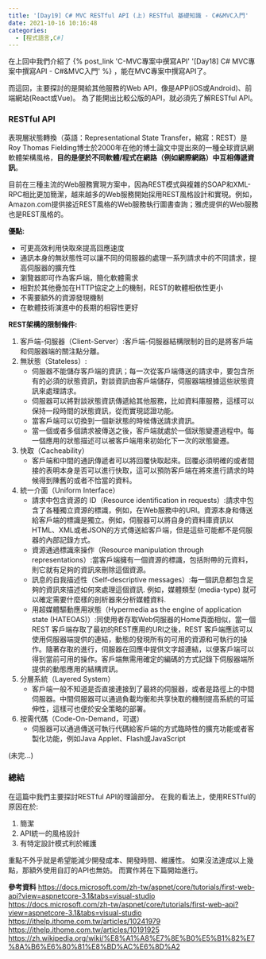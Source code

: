 ```yaml
---
title: '[Day19] C# MVC RESTful API (上) RESTful 基礎知識 - C#&MVC入門'
date: 2021-10-16 10:16:48
categories:
  - [程式語言,C#]
---
```

在上回中我們介紹了 {% post_link 'C-MVC專案中撰寫API' '[Day18] C# MVC專案中撰寫API - C#&MVC入門' %} ，能在MVC專案中撰寫API了。

而這回，主要探討的是開給其他服務的Web API，像是APP(iOS或Android)、前端網站(React或Vue)。
為了能開出比較公版的API，就必須先了解RESTful API。

### RESTful API
表現層狀態轉換（英語：Representational State Transfer，縮寫：REST）是Roy Thomas Fielding博士於2000年在他的博士論文中提出來的一種全球資訊網軟體架構風格，**目的是便於不同軟體/程式在網路（例如網際網路）中互相傳遞資訊**。

目前在三種主流的Web服務實現方案中，因為REST模式與複雜的SOAP和XML-RPC相比更加簡潔，越來越多的Web服務開始採用REST風格設計和實現。例如，Amazon.com提供接近REST風格的Web服務執行圖書查詢；雅虎提供的Web服務也是REST風格的。

**優點:**

+ 可更高效利用快取來提高回應速度
+ 通訊本身的無狀態性可以讓不同的伺服器的處理一系列請求中的不同請求，提高伺服器的擴充性
+ 瀏覽器即可作為客戶端，簡化軟體需求
+ 相對於其他疊加在HTTP協定之上的機制，REST的軟體相依性更小
+ 不需要額外的資源發現機制
+ 在軟體技術演進中的長期的相容性更好

**REST架構的限制條件:**
1. 客戶端-伺服器（Client-Server）:客戶端-伺服器結構限制的目的是將客戶端和伺服器端的關注點分離。
2. 無狀態（Stateless）:
    + 伺服器不能儲存客戶端的資訊；每一次從客戶端傳送的請求中，要包含所有的必須的狀態資訊，對談資訊由客戶端儲存，伺服器端根據這些狀態資訊來處理請求。
    + 伺服器可以將對談狀態資訊傳遞給其他服務，比如資料庫服務，這樣可以保持一段時間的狀態資訊，從而實現認證功能。
    + 當客戶端可以切換到一個新狀態的時候傳送請求資訊。
    + 當一個或者多個請求被傳送之後，客戶端就處於一個狀態變遷過程中。每一個應用的狀態描述可以被客戶端用來初始化下一次的狀態變遷。
3. 快取（Cacheability）
    + 客戶端和中間的通訊傳遞者可以將回覆快取起來。回覆必須明確的或者間接的表明本身是否可以進行快取，這可以預防客戶端在將來進行請求的時候得到陳舊的或者不恰當的資料。
4. 統一介面（Uniform Interface）
    + 請求中包含資源的 ID（Resource identification in requests）:請求中包含了各種獨立資源的標識，例如，在Web服務中的URI。資源本身和傳送給客戶端的標識是獨立。例如，伺服器可以將自身的資料庫資訊以HTML、XML或者JSON的方式傳送給客戶端，但是這些可能都不是伺服器的內部記錄方式。
    + 資源通過標識來操作（Resource manipulation through representations）:當客戶端擁有一個資源的標識，包括附帶的元資料，則它就有足夠的資訊來刪除這個資源。
    + 訊息的自我描述性（Self-descriptive messages）:每一個訊息都包含足夠的資訊來描述如何來處理這個資訊. 例如，媒體類型 (media-type) 就可以確定需要什麼樣的剖析器來分析媒體資料.
    + 用超媒體驅動應用狀態（Hypermedia as the engine of application state (HATEOAS)）:同使用者存取Web伺服器的Home頁面相似，當一個 REST 客戶端存取了最初的REST應用的URI之後，REST 客戶端應該可以使用伺服器端提供的連結，動態的發現所有的可用的資源和可執行的操作。隨著存取的進行，伺服器在回應中提供文字超連結，以便客戶端可以得到當前可用的操作。客戶端無需用確定的編碼的方式記錄下伺服器端所提供的動態應用的結構資訊。
5. 分層系統（Layered System）
    + 客戶端一般不知道是否直接連接到了最終的伺服器，或者是路徑上的中間伺服器。中間伺服器可以通過負載均衡和共享快取的機制提高系統的可延伸性，這樣可也便於安全策略的部署。
6. 按需代碼（Code-On-Demand，可選）
    + 伺服器可以通過傳送可執行代碼給客戶端的方式臨時性的擴充功能或者客製化功能，例如Java Applet、Flash或JavaScript

(未完...)

### 總結
在這篇中我們主要探討RESTful API的理論部分。
在我的看法上，使用RESTful的原因在於:
1. 簡潔
2. API統一的風格設計
3. 有特定設計模式利於維護

重點不外乎就是希望能減少開發成本、開發時間、維護性。
如果沒法達成以上幾點，那額外使用自訂的API也無妨。
而實作將在下篇開始進行。

**參考資料**
https://docs.microsoft.com/zh-tw/aspnet/core/tutorials/first-web-api?view=aspnetcore-3.1&tabs=visual-studio
https://docs.microsoft.com/zh-tw/aspnet/core/tutorials/first-web-api?view=aspnetcore-3.1&tabs=visual-studio
https://ithelp.ithome.com.tw/articles/10241979
https://ithelp.ithome.com.tw/articles/10191925
https://zh.wikipedia.org/wiki/%E8%A1%A8%E7%8E%B0%E5%B1%82%E7%8A%B6%E6%80%81%E8%BD%AC%E6%8D%A2